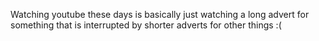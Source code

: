 Watching youtube these days is basically just watching a long advert for something that is interrupted by shorter adverts for other things :(